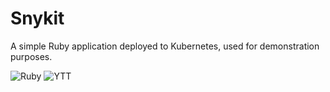 # Snykit

A simple Ruby application deployed to Kubernetes, used for demonstration purposes.

![Ruby](https://github.com/garethr/snykit/workflows/Ruby/badge.svg) ![YTT](https://github.com/garethr/snykit/workflows/YTT/badge.svg)
